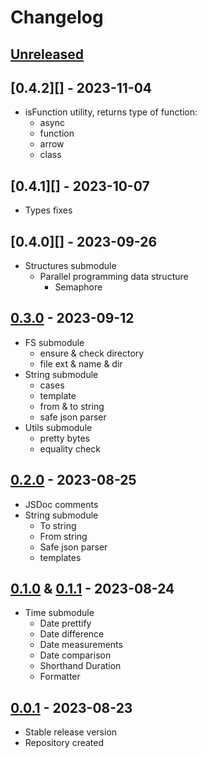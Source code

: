 # Changelog

## [Unreleased][unreleased]

## [0.4.2][] - 2023-11-04

- isFunction utility, returns type of function:
  - async
  - function
  - arrow
  - class

## [0.4.1][] - 2023-10-07

- Types fixes

## [0.4.0][] - 2023-09-26

- Structures submodule
  - Parallel programming data structure
    - Semaphore

## [0.3.0][] - 2023-09-12

- FS submodule
  - ensure & check directory
  - file ext & name & dir
- String submodule
  - cases
  - template
  - from & to string
  - safe json parser
- Utils submodule
  - pretty bytes
  - equality check

## [0.2.0][] - 2023-08-25

- JSDoc comments
- String submodule
  - To string
  - From string
  - Safe json parser
  - templates

## [0.1.0][] & [0.1.1][] - 2023-08-24

- Time submodule
  - Date prettify
  - Date difference
  - Date measurements
  - Date comparison
  - Shorthand Duration
  - Formatter

## [0.0.1][] - 2023-08-23

- Stable release version
- Repository created

[unreleased]: https://github.com/astrohelm/astropack/compare/v0.3.0...HEAD
[0.3.0]: https://github.com/astrohelm/astropack/compare/v0.2.0...v0.3.0
[0.2.0]: https://github.com/astrohelm/astropack/compare/v0.1.1...v0.2.0
[0.1.1]: https://github.com/astrohelm/astropack/compare/v0.1.0...v0.1.1
[0.1.0]: https://github.com/astrohelm/astropack/compare/v0.0.1...v0.1.0
[0.0.1]: https://github.com/astrohelm/astropack/releases/tag/v0.0.1

